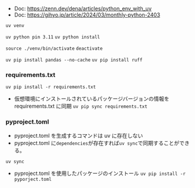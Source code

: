 -   Doc: https://zenn.dev/dena/articles/python_env_with_uv
-   Doc: https://gihyo.jp/article/2024/03/monthly-python-2403

`uv venv`

`uv python pin 3.11`
`uv python install`

`source ./venv/bin/activate`
`deactivate`

`uv pip install pandas --no-cache`
`uv pip install ruff`

### requirements.txt

`uv pip install -r requirements.txt`

-   仮想環境にインストールされているパッケージバージョンの情報を requirements.txt に同期
    `uv pip sync requirements.txt`

### pyproject.toml

-   pyproject.toml を生成するコマンドは uv に存在しない
-   pyproject.toml に`dependencies`が存在すれば`uv sync`で同期することができる。

`uv sync`

-   pyproject.toml を使用したパッケージのインストール
    `uv pip install -r pyporject.toml`
